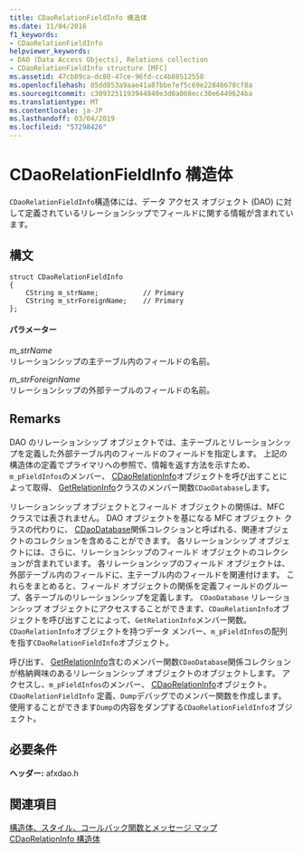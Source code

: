```yaml
---
title: CDaoRelationFieldInfo 構造体
ms.date: 11/04/2016
f1_keywords:
- CDaoRelationFieldInfo
helpviewer_keywords:
- DAO (Data Access Objects), Relations collection
- CDaoRelationFieldInfo structure [MFC]
ms.assetid: 47cb89ca-dc80-47ce-96fd-cc4b88512558
ms.openlocfilehash: 85dd853a9aae41a87bbe7ef5c69e22846678cf8a
ms.sourcegitcommit: c3093251193944840e3d0a068ecc30e6449624ba
ms.translationtype: MT
ms.contentlocale: ja-JP
ms.lasthandoff: 03/04/2019
ms.locfileid: "57298426"
---
```

# <a name="cdaorelationfieldinfo-structure"></a>CDaoRelationFieldInfo 構造体

`CDaoRelationFieldInfo`構造体には、データ アクセス オブジェクト (DAO) に対して定義されているリレーションシップでフィールドに関する情報が含まれています。

## <a name="syntax"></a>構文

```
struct CDaoRelationFieldInfo
{
    CString m_strName;           // Primary
    CString m_strForeignName;    // Primary
};
```

#### <a name="parameters"></a>パラメーター

*m_strName*<br/>
リレーションシップの主テーブル内のフィールドの名前。

*m_strForeignName*<br/>
リレーションシップの外部テーブルのフィールドの名前。

## <a name="remarks"></a>Remarks

DAO のリレーションシップ オブジェクトでは、主テーブルとリレーションシップを定義した外部テーブル内のフィールドのフィールドを指定します。 上記の構造体の定義でプライマリへの参照で、情報を返す方法を示すため、`m_pFieldInfos`のメンバー、 [CDaoRelationInfo](../../mfc/reference/cdaorelationinfo-structure.md)オブジェクトを呼び出すことによって取得、 [GetRelationInfo](../../mfc/reference/cdaodatabase-class.md#getrelationinfo)クラスのメンバー関数`CDaoDatabase`します。

リレーションシップ オブジェクトとフィールド オブジェクトの関係は、MFC クラスでは表されません。 DAO オブジェクトを基になる MFC オブジェクト クラスの代わりに、 [CDaoDatabase](../../mfc/reference/cdaodatabase-class.md)関係コレクションと呼ばれる、関連オブジェクトのコレクションを含めることができます。 各リレーションシップ オブジェクトには、さらに、リレーションシップのフィールド オブジェクトのコレクションが含まれています。 各リレーションシップのフィールド オブジェクトは、外部テーブル内のフィールドに、主テーブル内のフィールドを関連付けます。 これらをまとめると、フィールド オブジェクトの関係を定義フィールドのグループ、各テーブルのリレーションシップを定義します。 `CDaoDatabase` リレーションシップ オブジェクトにアクセスすることができます、`CDaoRelationInfo`オブジェクトを呼び出すことによって、`GetRelationInfo`メンバー関数。 `CDaoRelationInfo`オブジェクトを持つデータ メンバー、`m_pFieldInfos`の配列を指す`CDaoRelationFieldInfo`オブジェクト。

呼び出す、 [GetRelationInfo](../../mfc/reference/cdaodatabase-class.md#getrelationinfo)含むのメンバー関数`CDaoDatabase`関係コレクションが格納興味のあるリレーションシップ オブジェクトのオブジェクトします。 アクセスし、`m_pFieldInfos`のメンバー、 [CDaoRelationInfo](../../mfc/reference/cdaorelationinfo-structure.md)オブジェクト。 `CDaoRelationFieldInfo` 定義、`Dump`デバッグでのメンバー関数を作成します。 使用することができます`Dump`の内容をダンプする`CDaoRelationFieldInfo`オブジェクト。

## <a name="requirements"></a>必要条件

**ヘッダー:** afxdao.h

## <a name="see-also"></a>関連項目

[構造体、スタイル、コールバック関数とメッセージ マップ](../../mfc/reference/structures-styles-callbacks-and-message-maps.md)<br/>
[CDaoRelationInfo 構造体](../../mfc/reference/cdaorelationinfo-structure.md)

